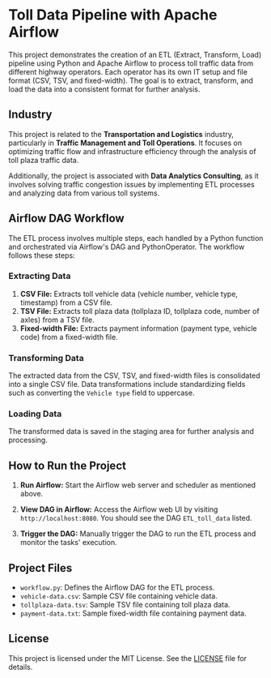 # Toll Data Pipeline with Apache Airflow

This project demonstrates the creation of an ETL (Extract, Transform, Load) pipeline using Python and Apache Airflow to process toll traffic data from different highway operators. Each operator has its own IT setup and file format (CSV, TSV, and fixed-width). The goal is to extract, transform, and load the data into a consistent format for further analysis.

## Industry
This project is related to the **Transportation and Logistics** industry, particularly in **Traffic Management and Toll Operations**. It focuses on optimizing traffic flow and infrastructure efficiency through the analysis of toll plaza traffic data.

Additionally, the project is associated with **Data Analytics Consulting**, as it involves solving traffic congestion issues by implementing ETL processes and analyzing data from various toll systems.

## Airflow DAG Workflow

The ETL process involves multiple steps, each handled by a Python function and orchestrated via Airflow's DAG and PythonOperator. The workflow follows these steps:

### Extracting Data

1. **CSV File:** Extracts toll vehicle data (vehicle number, vehicle type, timestamp) from a CSV file.
2. **TSV File:** Extracts toll plaza data (tollplaza ID, tollplaza code, number of axles) from a TSV file.
3. **Fixed-width File:** Extracts payment information (payment type, vehicle code) from a fixed-width file.

### Transforming Data

The extracted data from the CSV, TSV, and fixed-width files is consolidated into a single CSV file. Data transformations include standardizing fields such as converting the `Vehicle type` field to uppercase.

### Loading Data

The transformed data is saved in the staging area for further analysis and processing.

## How to Run the Project

1. **Run Airflow:**
   Start the Airflow web server and scheduler as mentioned above.

2. **View DAG in Airflow:**
   Access the Airflow web UI by visiting `http://localhost:8080`. You should see the DAG `ETL_toll_data` listed.

3. **Trigger the DAG:**
   Manually trigger the DAG to run the ETL process and monitor the tasks' execution.

## Project Files

- `workflow.py`: Defines the Airflow DAG for the ETL process.
- `vehicle-data.csv`: Sample CSV file containing vehicle data.
- `tollplaza-data.tsv`: Sample TSV file containing toll plaza data.
- `payment-data.txt`: Sample fixed-width file containing payment data.

## License

This project is licensed under the MIT License. See the [LICENSE](LICENSE) file for details.
